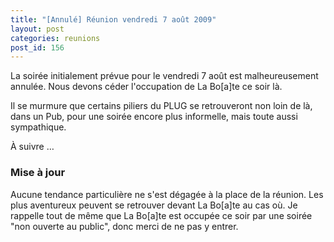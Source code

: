 ```yaml
---
title: "[Annulé] Réunion vendredi 7 août 2009"
layout: post
categories: reunions
post_id: 156
---
```

La soirée initialement prévue pour le vendredi 7 août est malheureusement annulée.
Nous devons céder l'occupation de La Bo\[a\]te ce soir là.

Il se murmure que certains piliers du PLUG se retrouveront non loin de là, dans un Pub, pour une soirée encore plus informelle, mais toute aussi sympathique.

À suivre …

### Mise à jour ###

Aucune tendance particulière ne s'est dégagée à la place de la réunion.
Les plus aventureux peuvent se retrouver devant La Bo\[a\]te au cas où.
Je rappelle tout de même que La Bo\[a\]te est occupée ce soir par une soirée "non ouverte au public", donc merci de ne pas y entrer.

